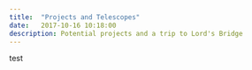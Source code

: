 ```yaml
---
title:  "Projects and Telescopes"
date:   2017-10-16 10:18:00
description: Potential projects and a trip to Lord's Bridge
---
```


test 
